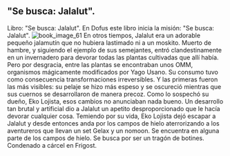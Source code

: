 ## "Se busca: Jalalut".
Libro: "Se busca: Jalalut".
En Dofus este libro inicia la misión: "Se busca: Jalalut".
![book_image_61](https://media.discordapp.net/attachments/1105643336989159555/1105648179476693003/61.jpg)
En otros tiempos, Jalalut era un adorable pequeño jalamutín que no hubiera lastimado ni a un moskito. Muerto de hambre, y siguiendo el ejemplo de sus semejantes, entró clandestinamente en un invernadero para devorar todas las plantas cultivadas que allí había.
Pero por desgracia, entre las plantas se encontraban unos OMM, organismos mágicamente modificados por Yago Usano. Su consumo tuvo como consecuencia transformaciones irreversibles. Y las primeras fueron las más visibles: su pelaje se hizo más espeso y se oscureció mientras que sus cuernos se desarrollaron de manera precoz. Como lo sospechó su dueño, Eko Lojista, esos cambios no anunciaban nada bueno. Un desarrollo tan brutal y artificial dio a Jalalut un apetito desproporcionado que le hacía devorar cualquier cosa.
Temiendo por su vida, Eko Lojista dejó escapar a Jalalut y desde entonces anda por los campos de hielo aterrorizando a los aventureros que llevan un set Gelax y un nomoon.
Se encuentra en alguna parte de los campos de hielo.
Se busca por ser un tragón de botines.
Condenado a cárcel en Frigost.